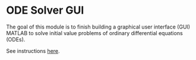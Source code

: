 # ODE Solver GUI

The goal of this module is to finish building a graphical user interface (GUI) MATLAB to solve initial value problems of ordinary differential equations (ODEs).

See instructions [here](http://htmlpreview.github.io/?https://github.com/yanlaichen/ACCOMPLISH-Computing-Modules/blob/main/ODE_GUI/GUI_ODE_solver_guide.html).